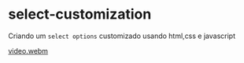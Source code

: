 # select-customization
Criando um `select options` customizado usando html,css e javascript

[video.webm](https://github.com/werickdasilva/select-customization/assets/86405438/17dce177-8cf7-4191-b337-8cfd2829329c)
